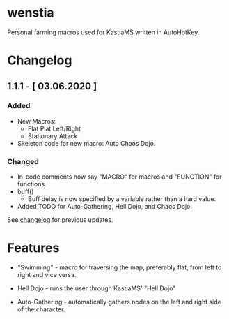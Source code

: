 # wenstia

Personal farming macros used for KastiaMS written in AutoHotKey.

# Changelog
## 1.1.1 -  [ 03.06.2020 ]
### Added
- New Macros:
  - Flat Plat Left/Right
  - Stationary Attack
- Skeleton code for new macro: Auto Chaos Dojo.

### Changed
- In-code comments now say "MACRO" for macros and "FUNCTION" for functions.
- buff()
  - Buff delay is now specified by a variable rather than a hard value.
- Added TODO for Auto-Gathering, Hell Dojo, and Chaos Dojo.

See [changelog](/changelog.md) for previous updates.

# Features

- "Swimming" - macro for traversing the map, preferably flat, from left to right and vice versa.

- Hell Dojo - runs the user through KastiaMS' "Hell Dojo"

- Auto-Gathering - automatically gathers nodes on the left and right side of the character.

